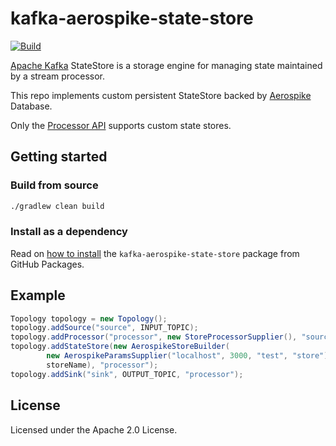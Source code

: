# kafka-aerospike-state-store
[![Build](https://github.com/reugn/kafka-aerospike-state-store/actions/workflows/build.yml/badge.svg)](https://github.com/reugn/kafka-aerospike-state-store/actions/workflows/build.yml)

[Apache Kafka](https://kafka.apache.org/) StateStore is a storage engine for managing state maintained by a stream processor.

This repo implements custom persistent StateStore backed by [Aerospike](https://www.aerospike.com/) Database.

Only the [Processor API](https://kafka.apache.org/20/documentation/streams/developer-guide/processor-api.html#streams-developer-guide-processor-api) supports custom state stores.

## Getting started
### Build from source
```sh
./gradlew clean build
```

### Install as a dependency
Read on [how to install](https://docs.github.com/en/packages/working-with-a-github-packages-registry/working-with-the-apache-maven-registry#installing-a-package) the `kafka-aerospike-state-store` package from GitHub Packages.

## Example
```java
Topology topology = new Topology();
topology.addSource("source", INPUT_TOPIC);
topology.addProcessor("processor", new StoreProcessorSupplier(), "source");
topology.addStateStore(new AerospikeStoreBuilder(
        new AerospikeParamsSupplier("localhost", 3000, "test", "store"),
        storeName), "processor");
topology.addSink("sink", OUTPUT_TOPIC, "processor");
```

## License
Licensed under the Apache 2.0 License.